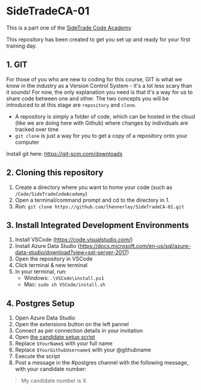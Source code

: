 # SideTradeCA-01

This is a part one of the [SideTrade Code Academy](https://www.sidetrade.com/press-release/2019/launch-of-the-sidetrades-code-academy-in-the-midlands)

This repository has been created to get you set up and ready for your first training day.

## 1. GIT

For those of you who are new to coding for this course, GIT is what we know in the industry as a Version Control System - it's a lot less scary than it sounds! For now, the only explanation you need is that it's a way for us to share code between one and other. The two concepts you will be introduced to at this stage are `repository` and `clone`.

* A repository is simply a folder of code, which can be hosted in the cloud (like we are doing here with Github) where changes by individuals are tracked over time
* `git clone` is just a way for you to get a copy of a repository onto your computer

Install git here: https://git-scm.com/downloads

## 2. Cloning this repository

1. Create a directory where you want to home your code (such as `/Code/SideTradeCodeAcademy`)
2. Open a terminal/command prompt and cd to the directory in 1.
3. Run: `git clone https://github.com/lhennerley/SideTradeCA-01.git`

## 3. Install Integrated Development Environments

1. Install VSCode (https://code.visualstudio.com/)
2. Install Azure Data Studio (https://docs.microsoft.com/en-us/sql/azure-data-studio/download?view=sql-server-2017)
3. Open the repository in VSCode
4. Click terminal & new terminal
4. In your terminal, run:
   * Windows: `.\VSCode\install.ps1`
   * Mac: `sudo sh VSCode/install.sh`

## 4. Postgres Setup

1. Open Azure Data Studio
2. Open the extensions button on the left pannel 
2. Connect as per connection details in your invitation
3. Open [the candidate setup script](Postgres/candidate_setup.sql)
4. Replace `$YourName$` with your full name
5. Replace `$YourGithubUsername$` with your @githubname
5. Execute the script
6. Post a message in the #postgres channel with the following message, with your candidate number:

> My candidate number is X
